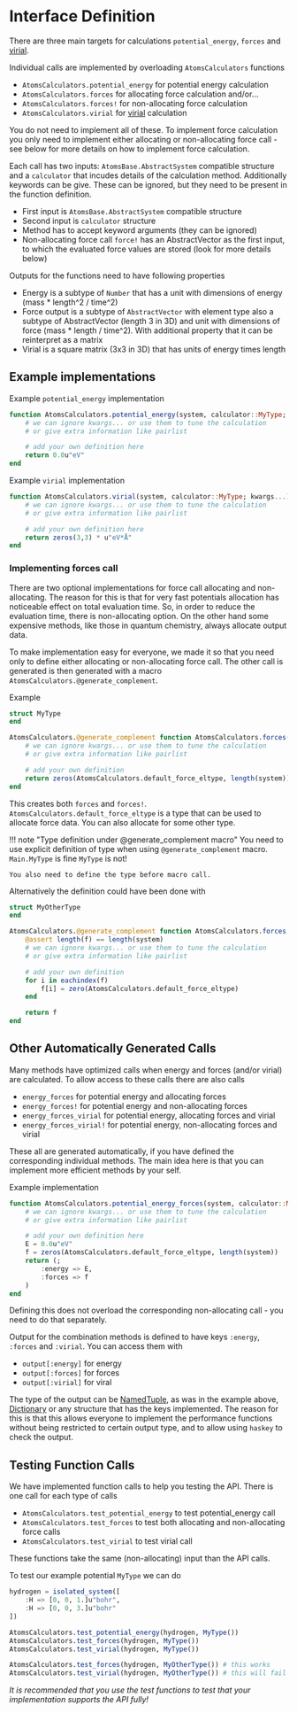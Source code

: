 # Interface Definition

There are three main targets for calculations `potential_energy`, `forces` and [virial](https://en.wikipedia.org/wiki/Virial_stress). 

Individual calls are implemented by overloading `AtomsCalculators` functions

- `AtomsCalculators.potential_energy` for potential energy calculation
- `AtomsCalculators.forces` for allocating force calculation and/or...
- `AtomsCalculators.forces!` for non-allocating force calculation
- `AtomsCalculators.virial` for [virial](https://en.wikipedia.org/wiki/Virial_stress) calculation

You do not need to implement all of these. To implement force calculation you only need to implement either allocating or non-allocating force call - see below for more details on how to implement force calculation.

Each call has two inputs: `AtomsBase.AbstractSystem` compatible structure and a `calculator` that incudes details of the calculation method. Additionally keywords can be give. These can be ignored, but they need to be present in the function definition.

- First input is `AtomsBase.AbstractSystem` compatible structure
- Second input is `calculator` structure
- Method has to accept keyword arguments (they can be ignored)
- Non-allocating force call `force!` has an AbstractVector as the first input, to which the evaluated force values are stored (look for more details below)

Outputs for the functions need to have following properties

- Energy is a subtype of `Number` that has a unit with dimensions of energy (mass * length^2 / time^2)
- Force output is a subtype of `AbstractVector` with element type also a subtype of AbstractVector (length 3 in 3D) and unit with dimensions of force (mass * length / time^2). With additional property that it can be reinterpret as a matrix
- Virial is a square matrix (3x3 in 3D) that has units of energy times length


## Example implementations

Example `potential_energy` implementation

```julia
function AtomsCalculators.potential_energy(system, calculator::MyType; kwargs...)
    # we can ignore kwargs... or use them to tune the calculation
    # or give extra information like pairlist

    # add your own definition here
    return 0.0u"eV"
end
```

Example `virial` implementation

```julia
function AtomsCalculators.virial(system, calculator::MyType; kwargs...)
    # we can ignore kwargs... or use them to tune the calculation
    # or give extra information like pairlist

    # add your own definition here
    return zeros(3,3) * u"eV*Å"
end
```

### Implementing forces call

There are two optional implementations for force call allocating and non-allocating. The reason for this is that for very fast potentials allocation has noticeable effect on total evaluation time. So, in order to reduce the evaluation time, there is non-allocating option. On the other hand some expensive methods, like those in quantum chemistry, always allocate output data.

To make implementation easy for everyone, we made it so that you need only to define either allocating or non-allocating force call. The other call is generated is then generated with a macro `AtomsCalculators.@generate_complement`.

Example

```julia
struct MyType
end

AtomsCalculators.@generate_complement function AtomsCalculators.forces(system, calculator::Main.MyType; kwargs...)
    # we can ignore kwargs... or use them to tune the calculation
    # or give extra information like pairlist

    # add your own definition
    return zeros(AtomsCalculators.default_force_eltype, length(system))
end
```

This creates both `forces` and `forces!`. `AtomsCalculators.default_force_eltype` is a type that can be used to allocate force data. You can also allocate for some other type.

!!! note "Type definition under @generate_complement macro"
    You need to use explicit definition of type when using
    `@generate_complement` macro. `Main.MyType` is fine `MyType` is not!

    You also need to define the type before macro call.

Alternatively the definition could have been done with

```julia
struct MyOtherType
end

AtomsCalculators.@generate_complement function AtomsCalculators.forces!(f::AbstractVector, system, calculator::Main.MyOtherType; kwargs...)
    @assert length(f) == length(system)
    # we can ignore kwargs... or use them to tune the calculation
    # or give extra information like pairlist

    # add your own definition
    for i in eachindex(f)
        f[i] = zero(AtomsCalculators.default_force_eltype)
    end

    return f
end
```

## Other Automatically Generated Calls

Many methods have optimized calls when energy and forces (and/or virial) are calculated. To allow access to these calls there are also calls

- `energy_forces` for potential energy and allocating forces
- `energy_forces!` for potential energy and non-allocating forces
- `energy_forces_virial` for potential energy, allocating forces and virial
- `energy_forces_virial!` for potential energy, non-allocating forces and virial

These all are generated automatically, if you have defined the corresponding individual methods. The main idea here is that you can implement more efficient methods by your self.

Example implementation

```julia
function AtomsCalculators.potential_energy_forces(system, calculator::MyType; kwargs...)
    # we can ignore kwargs... or use them to tune the calculation
    # or give extra information like pairlist

    # add your own definition here
    E = 0.0u"eV"
    f = zeros(AtomsCalculators.default_force_eltype, length(system))
    return (;
        :energy => E,
        :forces => f
    )
end
```

Defining this does not overload the corresponding non-allocating call - you need to do that separately.

Output for the combination methods is defined to have keys `:energy`, `:forces` and `:virial`. You can access them with

- `output[:energy]` for energy
- `output[:forces]` for forces
- `output[:virial]` for viral

The type of the output can be [NamedTuple](https://docs.julialang.org/en/v1/base/base/#Core.NamedTuple), as was in the example above, [Dictionary](https://docs.julialang.org/en/v1/base/collections/#Dictionaries) or any structure that has the keys implemented. The reason for this is that this allows everyone to implement the performance functions without being restricted to certain output type, and to allow using `haskey` to check the output.

## Testing Function Calls

We have implemented function calls to help you testing the API. There is one call for each type of calls 

- `AtomsCalculators.test_potential_energy` to test potential_energy call
- `AtomsCalculators.test_forces` to test both allocating and non-allocating force calls
- `AtomsCalculators.test_virial` to test virial call

These functions take the same (non-allocating) input than the API calls.

To test our example potential `MyType` we can do

```julia
hydrogen = isolated_system([
    :H => [0, 0, 1.]u"bohr",
    :H => [0, 0, 3.]u"bohr"
])

AtomsCalculators.test_potential_energy(hydrogen, MyType())
AtomsCalculators.test_forces(hydrogen, MyType())
AtomsCalculators.test_virial(hydrogen, MyType())

AtomsCalculators.test_forces(hydrogen, MyOtherType()) # this works
AtomsCalculators.test_virial(hydrogen, MyOtherType()) # this will fail
```

*It is recommended that you use the test functions to test that your implementation supports the API fully!*